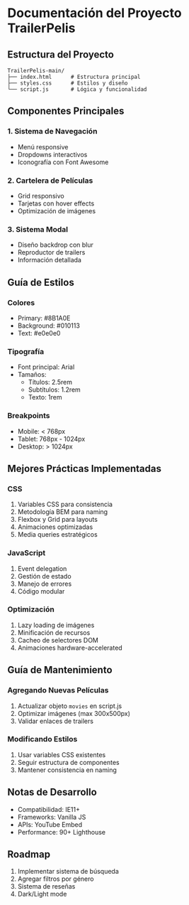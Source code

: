 # Documentación del Proyecto TrailerPelis

## Estructura del Proyecto
```
TrailerPelis-main/
├── index.html      # Estructura principal
├── styles.css      # Estilos y diseño
└── script.js       # Lógica y funcionalidad
```

## Componentes Principales

### 1. Sistema de Navegación
- Menú responsive
- Dropdowns interactivos
- Iconografía con Font Awesome

### 2. Cartelera de Películas
- Grid responsivo
- Tarjetas con hover effects
- Optimización de imágenes

### 3. Sistema Modal
- Diseño backdrop con blur
- Reproductor de trailers
- Información detallada

## Guía de Estilos

### Colores
- Primary: #8B1A0E
- Background: #010113
- Text: #e0e0e0

### Tipografía
- Font principal: Arial
- Tamaños: 
  - Títulos: 2.5rem
  - Subtítulos: 1.2rem
  - Texto: 1rem

### Breakpoints
- Mobile: < 768px
- Tablet: 768px - 1024px
- Desktop: > 1024px

## Mejores Prácticas Implementadas

### CSS
1. Variables CSS para consistencia
2. Metodología BEM para naming
3. Flexbox y Grid para layouts
4. Animaciones optimizadas
5. Media queries estratégicos

### JavaScript
1. Event delegation
2. Gestión de estado
3. Manejo de errores
4. Código modular

### Optimización
1. Lazy loading de imágenes
2. Minificación de recursos
3. Cacheo de selectores DOM
4. Animaciones hardware-accelerated

## Guía de Mantenimiento

### Agregando Nuevas Películas
1. Actualizar objeto `movies` en script.js
2. Optimizar imágenes (max 300x500px)
3. Validar enlaces de trailers

### Modificando Estilos
1. Usar variables CSS existentes
2. Seguir estructura de componentes
3. Mantener consistencia en naming

## Notas de Desarrollo
- Compatibilidad: IE11+
- Frameworks: Vanilla JS
- APIs: YouTube Embed
- Performance: 90+ Lighthouse

## Roadmap
1. Implementar sistema de búsqueda
2. Agregar filtros por género
3. Sistema de reseñas
4. Dark/Light mode
